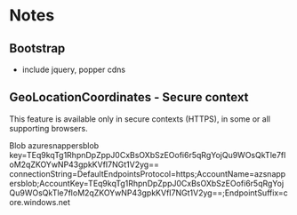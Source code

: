 # Notes

## Bootstrap

-   include jquery, popper cdns

## GeoLocationCoordinates - Secure context

This feature is available only in secure contexts (HTTPS), in some or all supporting browsers.

Blob
azuresnappersblob
key=TEq9kqTg1RhpnDpZppJ0CxBsOXbSzEOofi6r5qRgYojQu9WOsQkTle7floM2qZKOYwNP43gpkKVfI7NGt1V2yg==
connectionString=DefaultEndpointsProtocol=https;AccountName=azsnappersblob;AccountKey=TEq9kqTg1RhpnDpZppJ0CxBsOXbSzEOofi6r5qRgYojQu9WOsQkTle7floM2qZKOYwNP43gpkKVfI7NGt1V2yg==;EndpointSuffix=core.windows.net
